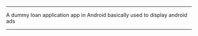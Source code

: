 **************************************************************
A dummy loan application app in Android basically used to display android ads

**************************************************************

